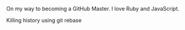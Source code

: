 On my way to becoming a GitHub Master. I love Ruby and JavaScript.

Killing history using git rebase
